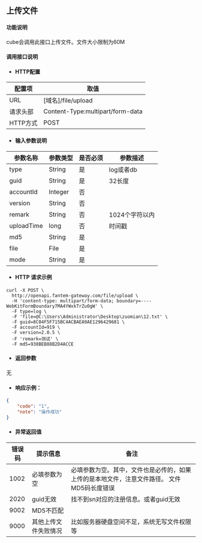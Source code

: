 ﻿## 上传文件

####  功能说明
cube会调用此接口上传文件。文件大小限制为60M

####  调用接口说明

- #### HTTP配置

| 配置项    | 取值                                       |
| ------    | ---------------------------------------- |
| URL       | [域名]/file/upload                 |
| 请求头部  | Content-Type:multipart/form-data |
| HTTP方式  | POST                                     |

- #### 输入参数说明

| 参数名称      | 参数类型  | 是否必须 | 参数描述                                |
| ------------- | ------    | -------  | ----------------------------------- |
| type          | String    | 是        |  log或者db |类型|
| guid          | String    | 是        | 32长度   | cube注册成功后获得的guid|
| accountId     | Integer   | 否        |   | 用户的ID|
| version       | String    | 否        |   | 所属版本|
| remark        | String    | 否        | 1024个字符以内  | 描述|
| uploadTime    | long      | 否        |时间戳  | 上传时间，默认为系统时间，例如1510196926278|
| md5		    | String    | 是        |  | 文件的MD5摘要 |
| file          | File      | 是        |   | 上传的文件|
| mode          | String    | 是        |   | 上传文件的方式：1.静默上传，2.手动上传，3崩溃上传|


- #### HTTP 请求示例

```
curl -X POST \
  http://openapi.fantem-gateway.com/file/upload \
  -H 'content-type: multipart/form-data; boundary=----WebKitFormBoundary7MA4YWxkTrZu0gW' \
  -F type=log \
  -F 'file=@C:\Users\Administrator\Desktop\zuomian\12.txt' \
  -F guid=8C04F5F715BC4ACBAEA9AE1296429681 \
  -F accountId=919 \
  -F version=2.0.5 \
  -F 'remark=测试' \
  -F md5=938BEB88B2D4ACCE 
```

- #### 返回参数

无

- #### 响应示例：

```json
{
    "code": "1",
    "note": "操作成功"
}
```

- #### 异常返回值

| 错误码  | 提示信息 | 备注   |
| ----  | ---- | ---- |
| 1002  |  必填参数为空 | 必填参数为空。其中，文件也是必传的，如果上传的是本地文件，注意文件路径。 文件MD5码长度错误|
| 2020  | guid无效 | 找不到sn对应的注册信息。或者guid无效|
| 9002  | MD5不匹配 | |
| 9000  | 其他上传文件失败情况 | 比如服务器硬盘空间不足，系统无写文件权限等 |



